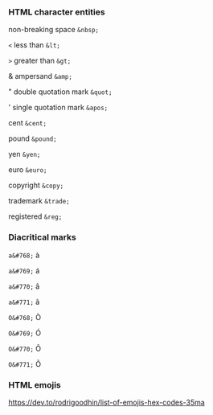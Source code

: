 ### HTML character entities

non-breaking space	`&nbsp;`

`<` less than	`&lt;`

`>` greater than	`&gt;`

& ampersand	`&amp;`

" double quotation mark	`&quot;`

' single quotation mark	`&apos;`

cent	`&cent;`

pound	`&pound;`

yen	`&yen;`

euro	`&euro;`

copyright	`&copy;`

trademark	`&trade;`

registered   `&reg;`

### Diacritical marks

`a&#768;`	à

`a&#769;`   á

`a&#770;`   â

`a&#771;`   ã

`O&#768;`   Ò

`O&#769;`   Ó

`O&#770;`   Ô

`O&#771;`   Õ

### HTML emojis

https://dev.to/rodrigoodhin/list-of-emojis-hex-codes-35ma









